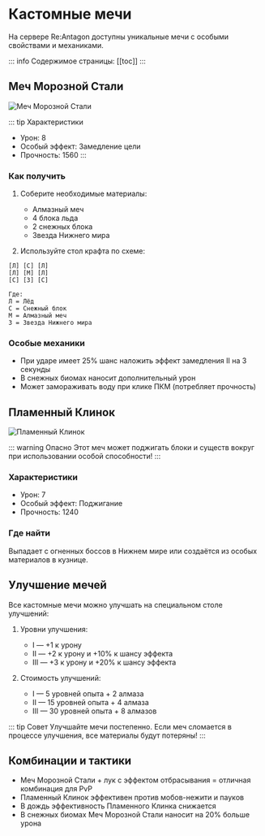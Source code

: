 # Кастомные мечи

На сервере Re:Antagon доступны уникальные мечи с особыми свойствами и механиками.

::: info Содержимое страницы:
[[toc]]
:::

## Меч Морозной Стали

![Меч Морозной Стали](/assets/items/frost-sword.png)

::: tip Характеристики
- Урон: 8
- Особый эффект: Замедление цели
- Прочность: 1560
:::

### Как получить

1. Соберите необходимые материалы:
   - Алмазный меч
   - 4 блока льда
   - 2 снежных блока
   - Звезда Нижнего мира

2. Используйте стол крафта по схеме:
```
[Л] [С] [Л]
[Л] [М] [Л]
[С] [З] [С]

Где: 
Л = Лёд
С = Снежный блок
М = Алмазный меч
З = Звезда Нижнего мира
```

### Особые механики

- При ударе имеет 25% шанс наложить эффект замедления II на 3 секунды
- В снежных биомах наносит дополнительный урон
- Может замораживать воду при клике ПКМ (потребляет прочность)

## Пламенный Клинок

![Пламенный Клинок](/assets/items/flame-sword.png)

::: warning Опасно
Этот меч может поджигать блоки и существ вокруг при использовании особой способности!
:::

### Характеристики
- Урон: 7
- Особый эффект: Поджигание
- Прочность: 1240

### Где найти
Выпадает с огненных боссов в Нижнем мире или создаётся из особых материалов в кузнице.

## Улучшение мечей

Все кастомные мечи можно улучшать на специальном столе улучшений:

1. Уровни улучшения:
   - I — +1 к урону
   - II — +2 к урону и +10% к шансу эффекта
   - III — +3 к урону и +20% к шансу эффекта

2. Стоимость улучшений:
   - I — 5 уровней опыта + 2 алмаза
   - II — 15 уровней опыта + 4 алмаза
   - III — 30 уровней опыта + 8 алмазов

::: tip Совет
Улучшайте мечи постепенно. Если меч сломается в процессе улучшения, все материалы будут потеряны!
:::

## Комбинации и тактики

- Меч Морозной Стали + лук с эффектом отбрасывания = отличная комбинация для PvP
- Пламенный Клинок эффективен против мобов-нежити и пауков
- В дождь эффективность Пламенного Клинка снижается
- В снежных биомах Меч Морозной Стали наносит на 20% больше урона
